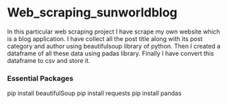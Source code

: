 # Web_scraping_sunworldblog

In this particular web scraping project I have scrape my own website which is a blog application.
I have collect all the post title along with its post category and author using beautifulsoup library of python.
Then I created a dataframe of all these data using padas library.
Finally I have convert this dataframe to csv and store it.

### Essential Packages 
pip install beautifulSoup  pip install requests  pip install pandas

